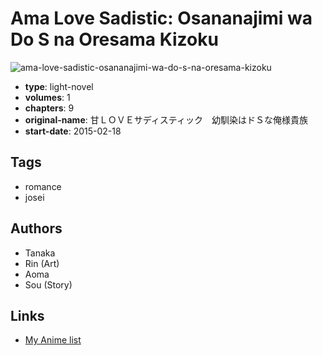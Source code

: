 # Ama Love Sadistic: Osananajimi wa Do S na Oresama Kizoku

![ama-love-sadistic-osananajimi-wa-do-s-na-oresama-kizoku](https://cdn.myanimelist.net/images/manga/3/183009.jpg)

-   **type**: light-novel
-   **volumes**: 1
-   **chapters**: 9
-   **original-name**: 甘ＬＯＶＥサディスティック　幼馴染はドＳな俺様貴族
-   **start-date**: 2015-02-18

## Tags

-   romance
-   josei

## Authors

-   Tanaka
-   Rin (Art)
-   Aoma
-   Sou (Story)

## Links

-   [My Anime list](https://myanimelist.net/manga/101109/Ama_Love_Sadistic__Osananajimi_wa_Do_S_na_Oresama_Kizoku)
